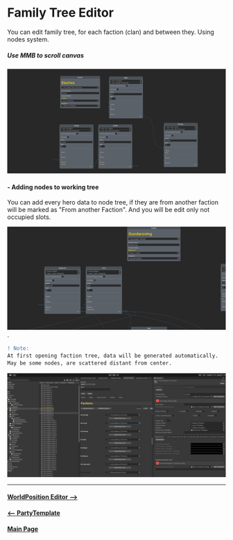 # Family Tree Editor

You can edit family tree, for each faction (clan) and between they. 
Using nodes system.
##### Use MMB to scroll canvas

![ScreenShot](Images/tree_editor/fam_tree_0.gif)

#### - Adding nodes to working tree
You can add every hero data to node tree, if they are from another faction will be marked as "From another Faction".
And you will be edit only not occupied slots.

![ScreenShot](Images/tree_editor/fam_tree_otherFac.gif).

```diff
! Note:                                                               
At first opening faction tree, data will be generated automatically.
May be some nodes, are scattered distant from center.
```
![ScreenShot](Images/tree_editor/fam_tree_distant_node.gif)

---------------------------------------------
#### [WorldPosition Editor -->](world_pos.md)
#### [<-- PartyTemplate](pt_asset.md)

#### [Main Page](/../..)
